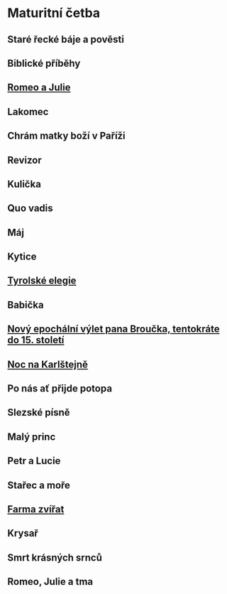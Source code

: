 # **Maturitní četba**

## Staré řecké báje a pověsti

## Biblické příběhy

## [Romeo a Julie](./Books/Romeo_Julie.md)

## Lakomec

## Chrám matky boží v Paříži

## Revizor

## Kulička

## Quo vadis

## Máj

## Kytice

## [Tyrolské elegie](./Books/Tyrolske_Elegie.md)

## Babička

## [Nový epochální výlet pana Broučka, tentokráte do 15. století](./Books/Pan_Broucek.md)

## [Noc na Karlštejně](./Books/Noc_na_Karlstejne.md)

## Po nás ať přijde potopa

## Slezské písně

## Malý princ

## Petr a Lucie

## Stařec a moře

## [Farma zvířat](./Books/Farma_Zvirat.md)

## Krysař

## Smrt krásných srnců

## Romeo, Julie a tma
